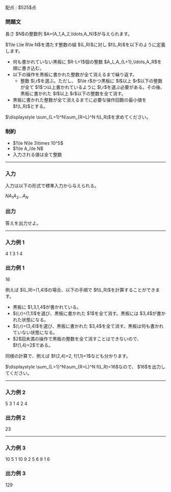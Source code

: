 
<div>

<span>

<span>

<p>
配点 : $525$点
</p>

<div>

<section>

### **問題文**

<p>
長さ $N$の整数列 $A=(A_1,A_2,\ldots,A_N)$が与えられます。
</p>

<p>
$1\le L\le R\le N$を満たす整数の組 $(L,R)$に対し $f(L,R)$を以下のように定義します。
</p>

<ul>

<li>
何も書かれていない黒板に $R-L+1$個の整数 $A_L,A_{L+1},\ldots,A_R$を順に書き込む。
</li>

<li>
以下の操作を黒板に書かれた整数が全て消えるまで繰り返す。
<ul>

<li>
整数 $l,r$を選ぶ。ただし、 $l\le r$かつ黒板に $l$以上 $r$以下の整数が全て $1$つ以上書かれているように $l,r$を選ぶ必要がある。その後、黒板に書かれた $l$以上 $r$以下の整数を全て消す。
</li>

</ul>

</li>

<li>
黒板に書かれた整数が全て消えるまでに必要な操作回数の最小値を $f(L,R)$とする。
</li>

</ul>

<p>
$\displaystyle \sum_{L=1}^N\sum_{R=L}^N f(L,R)$を求めてください。
</p>

</section>

</div>

<div>

<section>

### **制約**

<ul>

<li>
$1\le N\le 3\times 10^5$
</li>

<li>
$1\le A_i\le N$
</li>

<li>
入力される値は全て整数
</li>

</ul>

</section>

</div>

---

<div>

<div>

<section>

### **入力**

<p>
入力は以下の形式で標準入力から与えられる。
</p>

<div>

$N$$A_1$$A_2$$\ldots$$A_N$
</div>

</section>

</div>

<div>

<section>

### **出力**

<p>
答えを出力せよ。
</p>

</section>

</div>

</div>

---

<div>

<section>

### **入力例 1**

<div>

4
1 3 1 4

</div>

</section>

</div>

<div>

<section>

### **出力例 1**

<div>

16

</div>

<p>
例えば $(L,R)=(1,4)$の場合、以下の手順で $f(L,R)$を計算することができます。
</p>

<ul>

<li>
黒板に $1,3,1,4$が書かれている。
</li>

<li>
$(l,r)=(1,1)$を選び、黒板に書かれた $1$を全て消す。黒板には $3,4$が書かれた状態になる。
</li>

<li>
$(l,r)=(3,4)$を選び、黒板に書かれた $3,4$を全て消す。黒板は何も書かれていない状態になる。
</li>

<li>
$2$回未満の操作で黒板の整数を全て消すことはできないので、$f(1,4)=2$である。
</li>

</ul>

<p>
同様の計算で、例えば $f(2,4)=2, f(1,1)=1$なども分かります。
</p>

<p>
$\displaystyle \sum_{L=1}^N\sum_{R=L}^N f(L,R)=16$なので、 $16$を出力してください。
</p>

</section>

</div>

---

<div>

<section>

### **入力例 2**

<div>

5
3 1 4 2 4

</div>

</section>

</div>

<div>

<section>

### **出力例 2**

<div>

23

</div>

</section>

</div>

---

<div>

<section>

### **入力例 3**

<div>

10
5 1 10 9 2 5 6 9 1 6

</div>

</section>

</div>

<div>

<section>

### **出力例 3**

<div>

129

</div>

</section>

</div>

</span>

</span>

</div>
